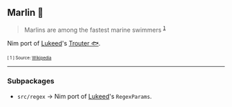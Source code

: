 Marlin 🦈
---

> Marlins are among the fastest marine swimmers <sup >[` 1 `](#footnote)</sup>

Nim port of [Lukeed](https://github.com/lukeed)'s [Trouter 🐟](https://github.com/lukeed/regexparam).

<sub id="footnote"><sup> [ 1 ] Source: [Wikipedia](https://en.wikipedia.org/wiki/Marlin) </sup></sub>


---

### Subpackages
-  `src/regex`   →   Nim port of [Lukeed](https://github.com/lukeed)'s `RegexParams`.
